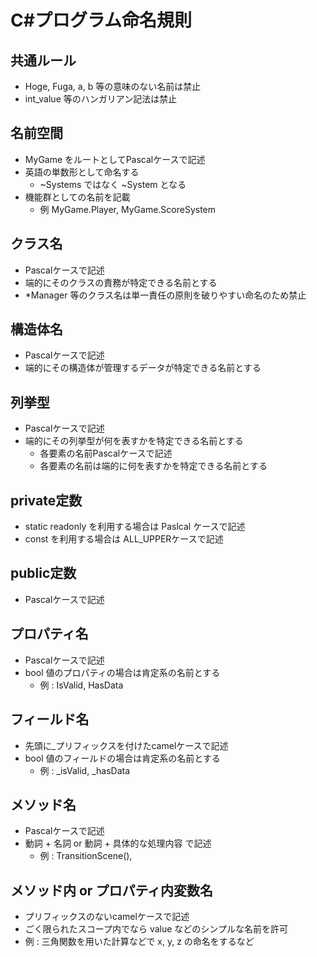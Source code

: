 # C#プログラム命名規則  

## 共通ルール  
- Hoge, Fuga, a, b 等の意味のない名前は禁止   
- int_value 等のハンガリアン記法は禁止  

## 名前空間  
- MyGame をルートとしてPascalケースで記述  
- 英語の単数形として命名する  
  - ~Systems ではなく ~System となる  
- 機能群としての名前を記載  
  - 例 MyGame.Player, MyGame.ScoreSystem

## クラス名
- Pascalケースで記述  
- 端的にそのクラスの責務が特定できる名前とする   
- *Manager 等のクラス名は単一責任の原則を破りやすい命名のため禁止

## 構造体名  
- Pascalケースで記述  
- 端的にその構造体が管理するデータが特定できる名前とする   

## 列挙型  
- Pascalケースで記述 
- 端的にその列挙型が何を表すかを特定できる名前とする  
  - 各要素の名前Pascalケースで記述
  - 各要素の名前は端的に何を表すかを特定できる名前とする  

## private定数  
- static readonly を利用する場合は Paslcal ケースで記述  
- const を利用する場合は ALL_UPPERケースで記述   

## public定数  
- Pascalケースで記述  

## プロパティ名  
- Pascalケースで記述   
- bool 値のプロパティの場合は肯定系の名前とする 
  - 例 : IsValid, HasData

## フィールド名
- 先頭に_プリフィックスを付けたcamelケースで記述  
- bool 値のフィールドの場合は肯定系の名前とする
  - 例 : _isValid, _hasData

## メソッド名  
- Pascalケースで記述  
- 動詞 + 名詞 or 動詞 + 具体的な処理内容 で記述  
  - 例 : TransitionScene(), 

## メソッド内 or プロパティ内変数名  
- プリフィックスのないcamelケースで記述  
- ごく限られたスコープ内でなら value などのシンプルな名前を許可  
- 例 : 三角関数を用いた計算などで x, y, z の命名をするなど   
